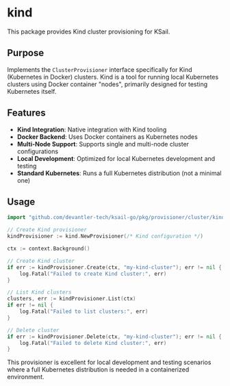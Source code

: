 # kind

This package provides Kind cluster provisioning for KSail.

## Purpose

Implements the `ClusterProvisioner` interface specifically for Kind (Kubernetes in Docker) clusters. Kind is a tool for running local Kubernetes clusters using Docker container "nodes", primarily designed for testing Kubernetes itself.

## Features

- **Kind Integration**: Native integration with Kind tooling
- **Docker Backend**: Uses Docker containers as Kubernetes nodes
- **Multi-Node Support**: Supports single and multi-node cluster configurations
- **Local Development**: Optimized for local Kubernetes development and testing
- **Standard Kubernetes**: Runs a full Kubernetes distribution (not a minimal one)

## Usage

```go
import "github.com/devantler-tech/ksail-go/pkg/provisioner/cluster/kind"

// Create Kind provisioner
kindProvisioner := kind.NewProvisioner(/* Kind configuration */)

ctx := context.Background()

// Create Kind cluster
if err := kindProvisioner.Create(ctx, "my-kind-cluster"); err != nil {
    log.Fatal("Failed to create Kind cluster:", err)
}

// List Kind clusters
clusters, err := kindProvisioner.List(ctx)
if err != nil {
    log.Fatal("Failed to list clusters:", err)
}

// Delete cluster
if err := kindProvisioner.Delete(ctx, "my-kind-cluster"); err != nil {
    log.Fatal("Failed to delete Kind cluster:", err)
}
```

This provisioner is excellent for local development and testing scenarios where a full Kubernetes distribution is needed in a containerized environment.